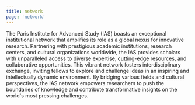```yaml
---
title: network
page: 'network'
---
```

The Paris Institute for Advanced Study (IAS) boasts an exceptional institutional network that amplifies its role as a global nexus for innovative research. Partnering with prestigious academic institutions, research centers, and cultural organizations worldwide, the IAS provides scholars with unparalleled access to diverse expertise, cutting-edge resources, and collaborative opportunities. This vibrant network fosters interdisciplinary exchange, inviting fellows to explore and challenge ideas in an inspiring and intellectually dynamic environment. By bridging various fields and cultural perspectives, the IAS network empowers researchers to push the boundaries of knowledge and contribute transformative insights on the world's most pressing challenges.
